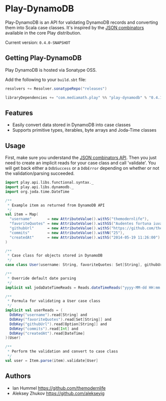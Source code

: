 
Play-DynamoDB
=============

Play-DynamoDB is an API for validating DynamoDB records and converting them into Scala case classes.  It's inspired
by the [JSON combinators](http://www.playframework.com/documentation/2.2.x/ScalaJsonCombinators) available in the core Play distribution.


Current version: `0.4.0-SNAPSHOT`


Getting Play-DynamoDB
---------------------

Play DynamoDB is hosted via Sonatype OSS.

Add the following to your `build.sbt` file:

```scala
resolvers += Resolver.sonatypeRepo("releases")

libraryDependencies += "com.mediamath.play" %% "play-dynamodb" % "0.4.1"
```

Features
--------

- Easily convert data stored in DynamoDB into case classes
- Supports primitive types, iterables, byte arrays and Joda-Time classes


Usage
-----

First, make sure you understand the [JSON combinators API](http://www.playframework.com/documentation/2.2.x/ScalaJsonCombinators).
Then you just need to create an implicit reads for your case class and call 'validate'.  You will get back either
a `DdbSuccess` or a `DdbError` depending on whether or not the validation/parsing succeeded.

```scala
import play.api.libs.functional.syntax._
import play.api.libs.dynamodb._
import org.joda.time.DateTime

/**
 * Example item as returned from DynamoDB API
 */
val item = Map(
  "username"       → new AttributeValue().withS("themodernlife"),
  "favoriteQuotes" → new AttributeValue().withSS("Audentes fortuna iuvat", "Festina lente"),
  "githubUrl"      → new AttributeValue().withS("https://github.com/themodernlife"),
  "commits"        → new AttributeValue().withN("25"),
  "createdAt"      → new AttributeValue().withS("2014-05-19 11:26:00")
)

/**
 * Case class for objects stored in DynamoDB
 */
case class User(username: String, favoriteQuotes: Set[String], githubUrl: Option[String], commits: Int, createdAt: DateTime)

/**
 * Override default date parsing
 */
implicit val jodaDateTimeReads = Reads.dateTimeReads("yyyy-MM-dd HH:mm:ss")

/**
 * Formula for validating a User case class
 */
implicit val userReads = (
  DdbKey("username").read[String] and
  DdbKey("favoriteQuotes").read[Set[String]] and
  DdbKey("githubUrl").read[Option[String]] and
  DdbKey("commits").read[Int] and
  DdbKey("createdAt").read[DateTime]
)(User)

/**
 * Perform the validation and convert to case class
 */
val user = Item.parse(item).validate[User]
```


Authors
-------

- Ian Hummel https://github.com/themodernlife
- Aleksey Zhukov https://github.com/alekseyig